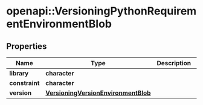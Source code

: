 # openapi::VersioningPythonRequirementEnvironmentBlob


## Properties
Name | Type | Description | Notes
------------ | ------------- | ------------- | -------------
**library** | **character** |  | [optional] 
**constraint** | **character** |  | [optional] 
**version** | [**VersioningVersionEnvironmentBlob**](versioningVersionEnvironmentBlob.md) |  | [optional] 


